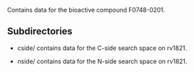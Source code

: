 Contains data for the bioactive compound F0748-0201.

## Subdirectories

- cside/ contains data for the C-side search space on rv1821.

- nside/ contains data for the N-side search space on rv1821.

